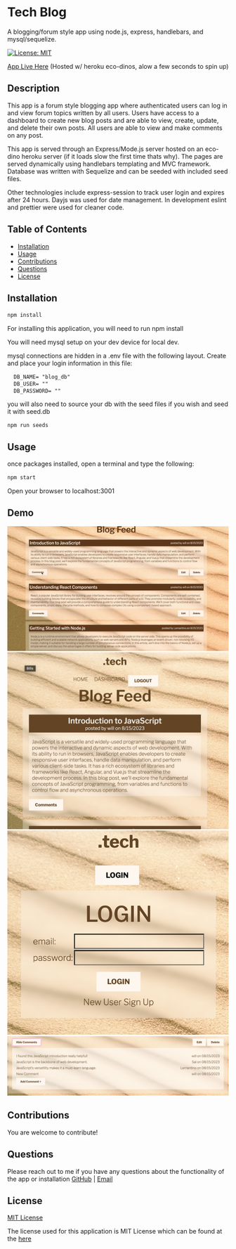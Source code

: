 # Tech Blog

A blogging/forum style app using node.js, express, handlebars, and mysql/sequelize.

[![License: MIT](https://img.shields.io/badge/License-MIT-yellow.svg)](https://opensource.org/licenses/MIT)

[App Live Here](https://tech-blog-1willcobb-830bce22bbd8.herokuapp.com/)
(Hosted w/ heroku eco-dinos, alow a few seconds to spin up)

## Description 

This app is a forum style blogging app where authenticated users can log in and view forum topics written by all users. Users have access to a dashboard to create new blog posts and are able to view, create, update, and delete their own posts. All users are able to view and make comments on any post. 

This app is served through an Express/Mode.js server hosted on an eco-dino heroku server (if it loads slow the first time thats why). The pages are served dynamically using handlebars templating and MVC framework. Database was written with Sequelize and can be seeded with included seed files. 

Other technologies include express-session to track user login and expires after 24 hours. Dayjs was used for date management. In development eslint and prettier were used for cleaner code.

## Table of Contents

- [Installation](#installation)
- [Usage](#usage)
- [Contributions](#contributions)
- [Questions](#questions)
- [License](#license)

## Installation

```bash
npm install
```

  For installing this application, you will need to run npm install

  You will need mysql setup on your dev device for local dev.

  mysql connections are hidden in a .env file with the following layout. Create and place your login information in this file:

  ```
    DB_NAME= "blog_db"
    DB_USER= ""
    DB_PASSWORD= ""
  ```

  you will also need to source your db with the seed files if you wish and seed it with seed.db

  ```
  npm run seeds
  ```

## Usage

once packages installed, open a terminal and type the following: 

  ```bash
  npm start
```

Open your browser to localhost:3001

## Demo

![demo](/public/images/tech_blog.gif)
![demo1](/public/images/demo_1.png)
![demo2](/public/images/demo_2.png)
![demo3](/public/images/demo_3.png)


## Contributions
  You are welcome to contribute!

## Questions
  Please reach out to me if you have any questions about the functionality of the app or installation
  [GitHub](https://github.com/1willcobb) |
  [Email](mailto:cobb.will@gmail.com)

## License
[MIT License](https://choosealicense.com/licenses/mit/)

  The license used for this application is MIT License which can be found at the [here](https://choosealicense.com/licenses/mit/)

